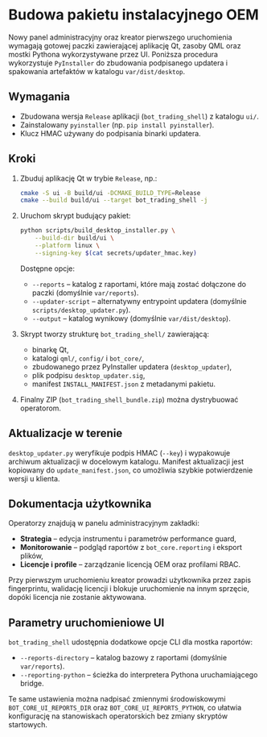 # Budowa pakietu instalacyjnego OEM

Nowy panel administracyjny oraz kreator pierwszego uruchomienia wymagają gotowej paczki
zawierającej aplikację Qt, zasoby QML oraz mostki Pythona wykorzystywane przez UI.
Poniższa procedura wykorzystuje `PyInstaller` do zbudowania podpisanego updatera i
spakowania artefaktów w katalogu `var/dist/desktop`.

## Wymagania

* Zbudowana wersja `Release` aplikacji (`bot_trading_shell`) z katalogu `ui/`.
* Zainstalowany `pyinstaller` (np. `pip install pyinstaller`).
* Klucz HMAC używany do podpisania binarki updatera.

## Kroki

1. Zbuduj aplikację Qt w trybie `Release`, np.:
   ```bash
   cmake -S ui -B build/ui -DCMAKE_BUILD_TYPE=Release
   cmake --build build/ui --target bot_trading_shell -j
   ```
2. Uruchom skrypt budujący pakiet:
   ```bash
   python scripts/build_desktop_installer.py \
       --build-dir build/ui \
       --platform linux \
       --signing-key $(cat secrets/updater_hmac.key)
   ```
   Dostępne opcje:
   * `--reports` – katalog z raportami, które mają zostać dołączone do paczki (domyślnie `var/reports`).
   * `--updater-script` – alternatywny entrypoint updatera (domyślnie `scripts/desktop_updater.py`).
   * `--output` – katalog wynikowy (domyślnie `var/dist/desktop`).

3. Skrypt tworzy strukturę `bot_trading_shell/` zawierającą:
   * binarkę Qt,
   * katalogi `qml/`, `config/` i `bot_core/`,
   * zbudowanego przez PyInstaller updatera (`desktop_updater`),
   * plik podpisu `desktop_updater.sig`,
   * manifest `INSTALL_MANIFEST.json` z metadanymi pakietu.

4. Finalny ZIP (`bot_trading_shell_bundle.zip`) można dystrybuować operatorom.

## Aktualizacje w terenie

`desktop_updater.py` weryfikuje podpis HMAC (`--key`) i wypakowuje archiwum aktualizacji
w docelowym katalogu. Manifest aktualizacji jest kopiowany do `update_manifest.json`,
co umożliwia szybkie potwierdzenie wersji u klienta.

## Dokumentacja użytkownika

Operatorzy znajdują w panelu administracyjnym zakładki:

* **Strategia** – edycja instrumentu i parametrów performance guard,
* **Monitorowanie** – podgląd raportów z `bot_core.reporting` i eksport plików,
* **Licencje i profile** – zarządzanie licencją OEM oraz profilami RBAC.

Przy pierwszym uruchomieniu kreator prowadzi użytkownika przez zapis fingerprintu,
walidację licencji i blokuje uruchomienie na innym sprzęcie, dopóki licencja nie
zostanie aktywowana.

## Parametry uruchomieniowe UI

`bot_trading_shell` udostępnia dodatkowe opcje CLI dla mostka raportów:

* `--reports-directory` – katalog bazowy z raportami (domyślnie `var/reports`).
* `--reporting-python` – ścieżka do interpretera Pythona uruchamiającego bridge.

Te same ustawienia można nadpisać zmiennymi środowiskowymi
`BOT_CORE_UI_REPORTS_DIR` oraz `BOT_CORE_UI_REPORTS_PYTHON`, co ułatwia
konfigurację na stanowiskach operatorskich bez zmiany skryptów startowych.
